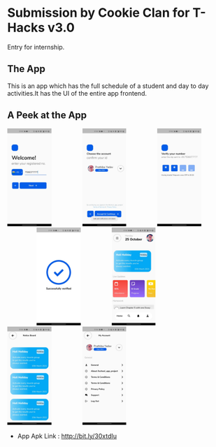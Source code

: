 # Submission by Cookie Clan for T-Hacks v3.0
Entry for internship.
<h2 align= "left"><b>The App</b></h2>
This is an app which has the full schedule of a student and day to day activities.It has the UI of the entire app frontend.

<h2 align= "left"><b>A Peek at the App</b></h2>

<p align="left">
<img width=20% src="screenshots/Screenshot1.jpeg"> &ensp;&ensp;&ensp;&ensp;&ensp;&ensp;&ensp;&ensp;&ensp;
<img width=20% src="screenshots/Screenshot2.jpeg"> &ensp;&ensp;&ensp;&ensp;&ensp;&ensp;&ensp;&ensp;&ensp; 
<img width=20% src="screenshots/Screenshot3.jpeg"> &ensp;&ensp;&ensp;&ensp;&ensp;&ensp;&ensp;&ensp;&ensp;
<img width=20% src="screenshots/Screenshot4.jpeg"> &ensp;&ensp;&ensp;&ensp;&ensp;&ensp;&ensp;&ensp;&ensp;
<img width=20% src="screenshots/Screenshot5.jpeg"> &ensp;&ensp;&ensp;&ensp;&ensp;&ensp;&ensp;&ensp;&ensp;
<img width=20% src="screenshots/Screenshot6.jpeg"> &ensp;&ensp;&ensp;&ensp;&ensp;&ensp;&ensp;&ensp;&ensp;
<img width=20% src="screenshots/Screenshot7.jpeg"> &ensp;&ensp;&ensp;&ensp;&ensp;&ensp;&ensp;&ensp;&ensp;  
</p>

- App Apk Link : http://bit.ly/30xtdIu
